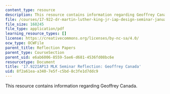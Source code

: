 ```yaml
---
content_type: resource
description: This resource contains information regarding Geoffrey Canada.
file: /courses/17-922-dr-martin-luther-king-jr-iap-design-seminar-january-iap-2013/8f2a61eaa3407e5fc5bd8c3fe1d7ddc9_MIT17_922IAP13_RefPapr6B.pdf
file_size: 168245
file_type: application/pdf
learning_resource_types: []
license: https://creativecommons.org/licenses/by-nc-sa/4.0/
ocw_type: OCWFile
parent_title: Reflection Papers
parent_type: CourseSection
parent_uid: e6ab6006-8559-5ae6-d681-4536fd08bc6e
resourcetype: Document
title: '17.922IAP13 MLK Seminar Reflection: Geoffrey Canada'
uid: 8f2a61ea-a340-7e5f-c5bd-8c3fe1d7ddc9
---
```

This resource contains information regarding Geoffrey Canada.